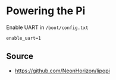 # Powering the Pi

Enable UART in `/boot/config.txt`

    enable_uart=1

## Source

* https://github.com/NeonHorizon/lipopi